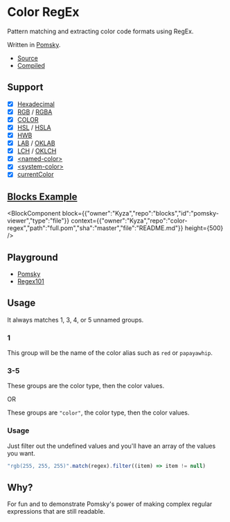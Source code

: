# Color RegEx

Pattern matching and extracting color code formats using RegEx.

Written in [Pomsky](https://pomsky-lang.org).

- [Source](/index.pom)
- [Compiled](/index.reg)

## Support

- [x] [Hexadecimal](https://w3c.github.io/csswg-drafts/css-color/#hex-color)
- [x] [RGB](https://w3c.github.io/csswg-drafts/css-color/#funcdef-rgb) / [RGBA](https://w3c.github.io/csswg-drafts/css-color/#funcdef-rgba)
- [x] [COLOR](https://w3c.github.io/csswg-drafts/css-color/#funcdef-color)
- [x] [HSL](https://w3c.github.io/csswg-drafts/css-color/#funcdef-hsl) / [HSLA](https://w3c.github.io/csswg-drafts/css-color/#funcdef-hsla)
- [x] [HWB](https://w3c.github.io/csswg-drafts/css-color/#funcdef-hwb)
- [x] [LAB](https://w3c.github.io/csswg-drafts/css-color/#funcdef-lab) / [OKLAB](https://w3c.github.io/csswg-drafts/css-color/#funcdef-oklab)
- [x] [LCH](https://w3c.github.io/csswg-drafts/css-color/#funcdef-lch) / [OKLCH](https://w3c.github.io/csswg-drafts/css-color/#funcdef-oklch)
- [x] [\<named-color\>](https://w3c.github.io/csswg-drafts/css-color/#named-colors)
- [x] [\<system-color\>](https://w3c.github.io/csswg-drafts/css-color/#css-system-colors)
- [x] [currentColor](https://w3c.github.io/csswg-drafts/css-color/#currentcolor-color)

## [Blocks Example](https://blocks.githubnext.com/Kyza/color-regex/blob/trunk/README.md)

<BlockComponent
block={{"owner":"Kyza","repo":"blocks","id":"pomsky-viewer","type":"file"}}
context={{"owner":"Kyza","repo":"color-regex","path":"full.pom","sha":"master","file":"README.md"}}
height={500}
/>

## Playground

- [Pomsky](https://playground.pomsky-lang.org/?text=)
- [Regex101](https://regex101.com/r/nYVb24/)

## Usage

It always matches 1, 3, 4, or 5 unnamed groups.

### 1

This group will be the name of the color alias such as `red` or `papayawhip`.

### 3-5

These groups are the color type, then the color values.

OR

These groups are `"color"`, the color type, then the color values.

### Usage

Just filter out the undefined values and you'll have an array of the values you want.

```js
"rgb(255, 255, 255)".match(regex).filter((item) => item != null)
```

## Why?

For fun and to demonstrate Pomsky's power of making complex regular expressions that are still readable.
